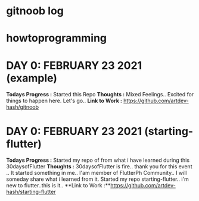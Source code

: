 # gitnoob log
# howtoprogramming

# DAY 0: FEBRUARY 23 2021 (example)
**Todays Progress :** Started this Repo
**Thoughts :** Mixed Feelings.. Excited for things to happen here. Let's go..
**Link to Work :** https://github.com/artdev-hash/gitnoob

# DAY 0: FEBRUARY 23 2021 (starting-flutter)
**Todays Progress :** Started my repo of from what i have learned during this 30daysofFlutter
**Thoughts :** 30daysofFlutter is fire.. thank you for this event .. It started something in me..
               I'am member of FlutterPh Community.. I will someday share what i learned from it.
               Started my repo starting-flutter.. i'm new to flutter..this is it..
**Link to Work :**https://github.com/artdev-hash/starting-flutter
